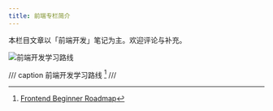 ```yaml
---
title: 前端专栏简介
---
```


本栏目文章以「前端开发」笔记为主。欢迎评论与补充。

![前端开发学习路线](https://dwj-oss.oss-cn-nanjing.aliyuncs.com/images/202501301816023.png)

/// caption
前端开发学习路线 [^1]
///

[^1]: [Frontend Beginner Roadmap](https://roadmap.sh/frontend?r=frontend-beginner)
